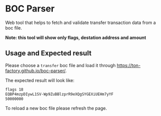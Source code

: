 # BOC Parser

Web tool that helps to fetch and validate transfer transaction data from a boc file.

**Note: this tool will show only flags, destation address and amount**

## Usage and Expected result

Please choose a `transfer` boc file and load it through https://ton-factory.github.io/boc-parser/.

The expected result will look like:

```bash
flags 18
EQBP4mzpDIywL1SV-Wp9ZuBBlzprR9eXQgSYGEXiUEHm7yYF
50000000
```

To reload a new boc file please refresh the page.